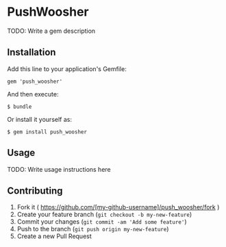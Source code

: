 # PushWoosher

TODO: Write a gem description

## Installation

Add this line to your application's Gemfile:

    gem 'push_woosher'

And then execute:

    $ bundle

Or install it yourself as:

    $ gem install push_woosher

## Usage

TODO: Write usage instructions here

## Contributing

1. Fork it ( https://github.com/[my-github-username]/push_woosher/fork )
2. Create your feature branch (`git checkout -b my-new-feature`)
3. Commit your changes (`git commit -am 'Add some feature'`)
4. Push to the branch (`git push origin my-new-feature`)
5. Create a new Pull Request
